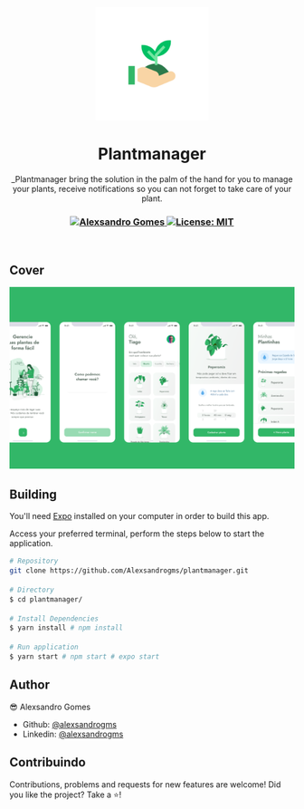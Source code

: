 <p align="center">
  <img src="./.github/logo.png" width="200px" />
</p>

<h1 align="center">Plantmanager </h1>
<p align="center">_Plantmanager bring the solution in the palm of the hand for you to manage your plants, receive notifications so you can not forget to take care of your plant.</p>

<h3 align="center">
   <a href="https://www.linkedin.com/in/alexsandrogomes/">
    <img alt="Alexsandro Gomes" src="https://img.shields.io/badge/-Alexsandro Gomes-000?style=flat&logo=Linkedin&logoColor=4AE7C1" />
  </a>
  <a href="#" target="_blank">
    <img alt="License: MIT" src="https://img.shields.io/badge/License-MIT-4AE7C1.svg" />
  </a>
</h3>

<br />

## Cover

<p align="center">
  <img src="./.github/cover.png" />
</p>

## Building

You'll need [Expo](https://expo.io/) installed on your computer in order to build this app.

Access your preferred terminal, perform the steps below to start the application.

```bash
# Repository
git clone https://github.com/Alexsandrogms/plantmanager.git

# Directory
$ cd plantmanager/

# Install Dependencies
$ yarn install # npm install

# Run application
$ yarn start # npm start # expo start

```

## Author

😎 Alexsandro Gomes

- Github: [@alexsandrogms](https://github.com/Alexsandrogms)
- Linkedin: [@alexsandrogms](https://linkedin.com/in/alexsandrogomes)

## Contribuindo

Contributions, problems and requests for new features are welcome!
Did you like the project? Take a ⭐️!
